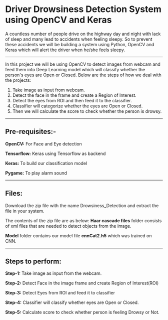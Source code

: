 # Driver Drowsiness Detection System using OpenCV and Keras
A countless number of people drive on the highway day and night with lack of sleep and many lead to accidents when feeling sleepy.
So to prevent these accidents we will be building a system using Python, OpenCV and Keras which will alert the driver when he/she feels sleepy.

---
In this project we will be using OpenCV to detect images from webcam and feed them into Deep Learning model which will classify whether the person's eyes are Open or Closed.
Below are the steps of how we deal with the projects:
1. Take image as input from webcam.
2. Detect the face in the frame and create a Region of Interest.
3. Detect the eyes from ROI and then feed it to the classifier.
4. Classifier will categorize whether the eyes are Open or Closed.
5. Then we will calculate the score to check whether the person is drowsy.

---
## Pre-requisites:-
**OpenCV:** For Face and Eye detection

**Tensorflow:** Keras using Tensorflow as backend

**Keras:** To build our classification model

**Pygame:** To play alarm sound

---
## Files:
Download the zip file with the name Drowsiness_Detection and extract the file in your system.

The contents of the zip file are as below:
**Haar cascade files** folder consists of xml files that are needed to detect objects from the image.

**Model** folder contains our model file **cnnCat2.h5** which was trained on CNN.

---
## Steps to perform:

**Step-1:** Take image as input from the webcam.

**Step-2:** Detect Face in the image frame and create Region of Interest(ROI)

**Step-3:** Detect Eyes from ROI and feed it to classifier

**Step-4:** Classifier will classify whether eyes are Open or Closed.

**Step-5:** Calculate score to check whether person is feeling Drowsy or Not.

